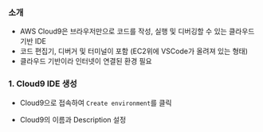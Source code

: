
### 소개
- AWS Cloud9은 브라우저만으로 코드를 작성, 실행 및 디버깅할 수 있는 클라우드 기반 IDE
- 코드 편집기, 디버거 및 터미널이 포함 (EC2위에 VSCode가 올려져 있는 형태)
- 클라우드 기반이라 인터넷이 연결된 환경 필요

### 1. Cloud9 IDE 생성
- Cloud9으로 접속하여 `Create environment`를 클릭

- Cloud9의 이름과 Description 설정